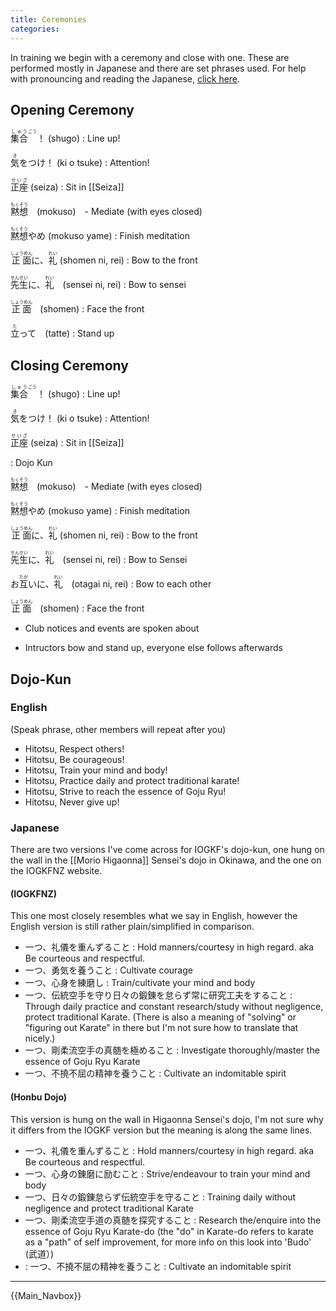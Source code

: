 ```yaml
---
title: Ceremonies
categories:
---
```


In training we begin with a ceremony and close with one. These are performed mostly in Japanese and there are set phrases used. For help with pronouncing and reading the Japanese, [click here](/japanese).

## Opening Ceremony

<ruby><rb>集</rb><rb>合</rb><rt>しゅう</rt><rt>ごう</rt></ruby>！ (shugo) : Line up!

<ruby><rb>気</rb><rt>き</rt>をつけ</ruby>！ (ki o tsuke) : Attention!

<ruby><rb>正座</rb><rt>せいざ</rt></ruby> (seiza) : Sit in [[Seiza]]

<ruby><rb>黙想</rb><rt>もくそう</rt></ruby>　(mokuso)　- Mediate (with eyes closed)

<ruby><rb>黙想</rb><rt>もくそう</rt>やめ</ruby> (mokuso yame) : Finish meditation

<ruby><rb>正面</rb><rt>しょうめん</rt></ruby>に、<ruby><rb>礼</rb><rt>れい</rt></ruby> (shomen ni, rei) : Bow to the front

<ruby><rb>先生</rb><rt>せんせい</rt></ruby>に、<ruby><rb>礼</rb><rt>れい</rt></ruby>　(sensei ni, rei) : Bow to sensei

<ruby><rb>正面</rb><rt>しょうめん</rt></ruby>　(shomen) : Face the front

<ruby><rb>立</rb><rt>た</rt></ruby>って　(tatte) : Stand up

## Closing Ceremony

<ruby><rb>集</rb><rb>合</rb><rt>しゅう</rt><rt>ごう</rt></ruby>！ (shugo) : Line up!

<ruby><rb>気</rb><rt>き</rt>をつけ</ruby>！ (ki o tsuke) : Attention!

<ruby><rb>正座</rb><rt>せいざ</rt></ruby> (seiza) : Sit in [[Seiza]]

: Dojo Kun

<ruby><rb>黙想</rb><rt>もくそう</rt></ruby>　(mokuso)　- Mediate (with eyes closed)

<ruby><rb>黙想</rb><rt>もくそう</rt>やめ</ruby> (mokuso yame) : Finish meditation

<ruby><rb>正面</rb><rt>しょうめん</rt></ruby>に、<ruby><rb>礼</rb><rt>れい</rt></ruby> (shomen ni, rei) : Bow to the front

<ruby><rb>先生</rb><rt>せんせい</rt></ruby>に、<ruby><rb>礼</rb><rt>れい</rt></ruby>　(sensei ni, rei) : Bow to Sensei

お<ruby><rb>互</rb><rt>たが</rt></ruby>いに、<ruby><rb>礼</rb><rt>れい</rt></ruby>　(otagai ni, rei) : Bow to each other

<ruby><rb>正面</rb><rt>しょうめん</rt></ruby>　(shomen) : Face the front

- Club notices and events are spoken about

- Intructors bow and stand up, everyone else follows afterwards

## Dojo-Kun

### English

(Speak phrase, other members will repeat after you)

- Hitotsu, Respect others!
- Hitotsu, Be courageous!
- Hitotsu, Train your mind and body!
- Hitotsu, Practice daily and protect traditional karate!
- Hitotsu, Strive to reach the essence of Goju Ryu!
- Hitotsu, Never give up!

### Japanese

There are two versions I've come across for IOGKF's dojo-kun, one hung on the wall in the [[Morio Higaonna]] Sensei's dojo in Okinawa, and the one on the IOGKFNZ website.

#### (IOGKFNZ)

This one most closely resembles what we say in English, however the English version is still rather plain/simplified in comparison.

- 一つ、礼儀を重んずること : Hold manners/courtesy in high regard. aka Be courteous and respectful.
- 一つ、勇気を養うこと : Cultivate courage
- 一つ、心身を練磨し : Train/cultivate your mind and body
- 一つ、伝統空手を守り日々の鍛錬を怠らず常に研究工夫をすること : Through daily practice and constant research/study without negligence, protect traditional Karate. (There is also a meaning of "solving" or "figuring out Karate" in there but I'm not sure how to translate that nicely.)
- 一つ、剛柔流空手の真髄を極めること : Investigate thoroughly/master the essence of Goju Ryu Karate
- 一つ、不撓不屈の精神を養うこと : Cultivate an indomitable spirit

#### (Honbu Dojo)

This version is hung on the wall in Higaonna Sensei's dojo, I'm not sure why it differs from the IOGKF version but the meaning is along the same lines.

- 一つ、礼儀を重んずること : Hold manners/courtesy in high regard. aka Be courteous and respectful.
- 一つ、心身の錬磨に励むこと : Strive/endeavour to train your mind and body
- 一つ、日々の鍛錬怠らず伝統空手を守ること : Training daily without negligence and protect traditional Karate
- 一つ、剛柔流空手道の真髄を探究すること : Research the/enquire into the essence of Goju Ryu Karate-do (the "do" in Karate-do refers to karate as a "path" of self improvement, for more info on this look into 'Budo' (武道）)
- : 一つ、不撓不屈の精神を養うこと : Cultivate an indomitable spirit

---

{{Main_Navbox}}

